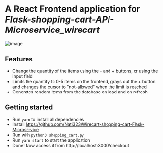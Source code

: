 # A React Frontend application for *Flask-shopping-cart-API-Microservice_wirecart*
![image](https://user-images.githubusercontent.com/121944905/216810144-677d84e7-044a-4ce3-a836-c38fd17f99d9.png)

## Features

- Change the quantity of the items using the - and + buttons, or using the input field
- Limits the quantity to 0-5 items on the frontend, grays out the + button and changes the cursor to "not-allowed" when the limit is reached
- Generates random items from the database on load and on refresh

## Getting started
* Run `yarn` to install all dependencies
* Install https://github.com/Nati323/Wirecart-shopping-cart-Flask-Microservice
* Run with `python3 shopping_cart.py`
* Run `yarn start` to start the application
* Done! Now access it from http://localhost:3000/checkout

